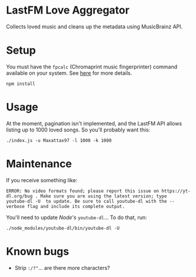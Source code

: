 # LastFM Love Aggregator
Collects loved music and cleans up the metadata using MusicBrainz API.

# Setup

You must have the `fpcalc` (Chromaprint music fingerprinter) command available
on your system. See [here](https://github.com/parshap/node-fpcalc) for more
details.

```
npm install
```

# Usage

At the moment, pagination isn't implemented, and the LastFM API allows listing up to 1000 loved songs. So you'll probably want this:

```
./index.js -u Maxattax97 -l 1000 -k 1000
```

# Maintenance

If you receive something like:

```
ERROR: No video formats found; please report this issue on https://yt-dl.org/bug . Make sure you are using the latest version; type  youtube-dl -U  to update. Be sure to call youtube-dl with the --verbose flag and include its complete output.
```

You'll need to update _Node's_ `youtube-dl`... To do that, run:

```
./node_modules/youtube-dl/bin/youtube-dl -U
```

# Known bugs

- Strip `:/?"`... are there more characters?

